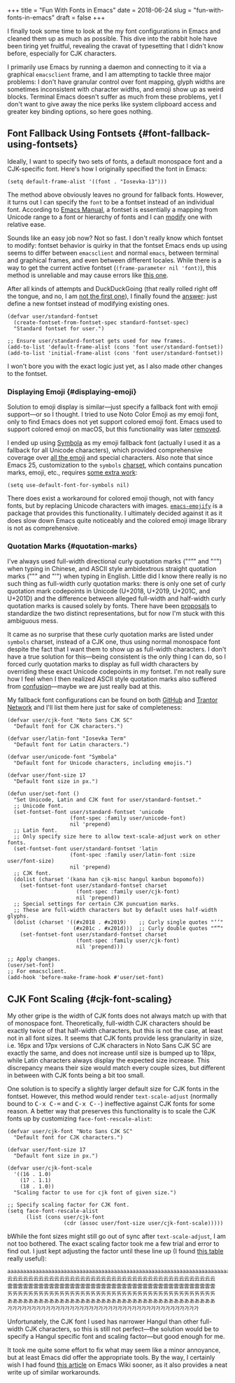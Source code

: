 +++
title = "Fun With Fonts in Emacs"
date = 2018-06-24
slug = "fun-with-fonts-in-emacs"
draft = false
+++

I finally took some time to look at the my font configurations in Emacs and
cleaned them up as much as possible. This dive into the rabbit hole have been
tiring yet fruitful, revealing the cravat of typesetting that I didn't know
before, especially for CJK characters.

I primarily use Emacs by running a daemon and connecting to it via a graphical
`emacsclient` frame, and I am attempting to tackle three major problems: I don't
have granular control over font mapping, glyph widths are sometimes inconsistent
with character widths, and emoji show up as weird blocks. Terminal Emacs doesn't
suffer as much from these problems, yet I don't want to give away the nice perks
like system clipboard access and greater key binding options, so here goes
nothing.


## Font Fallback Using Fontsets {#font-fallback-using-fontsets}

Ideally, I want to specify two sets of fonts, a default monospace font and a
CJK-specific font. Here's how I originally specified the font in Emacs:

```emacs-lisp
(setq default-frame-alist '((font . "Iosevka-13")))
```

The method above obviously leaves no ground for fallback fonts. However, it
turns out I can specify the `font` to be a fontset instead of an individual
font. According to [Emacs Manual](https://www.gnu.org/software/emacs/manual/html%5Fnode/emacs/Fontsets.html), a fontset is essentially a mapping from Unicode
range to a font or hierarchy of fonts and I can [modify](https://www.gnu.org/software/emacs/manual/html%5Fnode/emacs/Modifying-Fontsets.html) one with relative ease.

Sounds like an easy job now? Not so fast. I don't really know which fontset to
modify: fontset behavior is quirky in that the fontset Emacs ends up using seems
to differ between `emacsclient` and normal `emacs`, between terminal and
graphical frames, and even between different locales. While there is a way to
get the current active fontset (`(frame-parameter nil 'font)`), this method is
unreliable and may cause errors like [this one](https://lists.gnu.org/archive/html/emacs-devel/2006-12/msg00285.html).

After all kinds of attempts and DuckDuckGoing (that really rolled right off the
tongue, and no, I am [not the first one](https://www.reddit.com/r/duckduckgo/comments/8cm51u/what%5Fing%5Fverb%5Fdo%5Fyou%5Fuse%5Ffor%5Fduckduckgo/)), I finally found the [answer](https://stackoverflow.com/questions/17102692/using-a-list-of-fonts-with-a-daemonized-emacs): just define
a new fontset instead of modifying existing ones.

```emacs-lisp
(defvar user/standard-fontset
  (create-fontset-from-fontset-spec standard-fontset-spec)
  "Standard fontset for user.")

;; Ensure user/standard-fontset gets used for new frames.
(add-to-list 'default-frame-alist (cons 'font user/standard-fontset))
(add-to-list 'initial-frame-alist (cons 'font user/standard-fontset))
```

I won't bore you with the exact logic just yet, as I also made other changes to
the fontset.


### Displaying Emoji {#displaying-emoji}

Solution to emoji display is similar—just specify a fallback font with emoji
support—or so I thought. I tried to use Noto Color Emoji as my emoji font,
only to find Emacs does not yet support colored emoji font. Emacs used to
support colored emoji on macOS, but this functionality was later [removed](https://github.com/emacs-mirror/emacs/blob/emacs-25.1/etc/NEWS#L1723).

I ended up using [Symbola](http://users.teilar.gr/~g1951d/) as my emoji fallback font (actually I used it as a
fallback for all Unicode characters), which provided comprehensive coverage over
[all the emoji](https://unicode.org/Public/emoji/11.0/emoji-test.txt) and special characters. Also note that since Emacs 25,
customization to the `symbols` [charset](https://www.gnu.org/software/emacs/manual/html%5Fnode/emacs/Charsets.html), which contains puncation marks, emoji,
etc., requires [some extra work](https://github.com/emacs-mirror/emacs/blob/emacs-25/etc/NEWS#L58):

```emacs-lisp
(setq use-default-font-for-symbols nil)
```

There does exist a workaround for colored emoji though, not with fancy fonts,
but by replacing Unicode characters with images. [`emacs-emojify`](https://github.com/iqbalansari/emacs-emojify) is a package
that provides this functionality. I ultimately decided against it as it does
slow down Emacs quite noticeably and the colored emoji image library is not as
comprehensive.


### Quotation Marks {#quotation-marks}

I've always used full-width directional curly quotation marks ("“”" and
"‘’") when typing in Chinese, and ASCII style ambidextrous straight quotation
marks (""" and "'") when typing in English. Little did I know there really is no
such thing as full-width curly quotation marks: there is only one set of curly
quotation mark codepoints in Unicode (U+2018, U+2019, U+201C, and U+201D) and
the difference between alleged full-width and half-width curly quotation marks
is caused solely by fonts. There have been [proposals](https://www.unicode.org/L2/L2014/14006-sv-western-vs-cjk.pdf) to standardize the two
distinct representations, but for now I'm stuck with this ambiguous mess.

It came as no surprise that these curly quotation marks are listed under
`symbols` charset, instead of a CJK one, thus using normal monospace font
despite the fact that I want them to show up as full-width characters. I don't
have a true solution for this—being consistent is the only thing I can do, so
I forced curly quotation marks to display as full width characters by overriding
these exact Unicode codepoints in my fontset. I'm not really sure how I feel
when I then realized ASCII style quotation marks also suffered from
[confusion](https://www.cl.cam.ac.uk/~mgk25/ucs/quotes.html)—maybe we are just really bad at this.

My fallback font configurations can be found on both [GitHub](https://github.com/shimmy1996/.emacs.d#fontset-with-cjk-and-unicode-fallback) and [Trantor Network](https://git.shimmy1996.com/shimmy1996/.emacs.d#fontset-with-cjk-and-unicode-fallback)
and I'll list them here just for sake of completeness:

```emacs-lisp
(defvar user/cjk-font "Noto Sans CJK SC"
  "Default font for CJK characters.")

(defvar user/latin-font "Iosevka Term"
  "Default font for Latin characters.")

(defvar user/unicode-font "Symbola"
  "Default font for Unicode characters, including emojis.")

(defvar user/font-size 17
  "Default font size in px.")

(defun user/set-font ()
  "Set Unicode, Latin and CJK font for user/standard-fontset."
  ;; Unicode font.
  (set-fontset-font user/standard-fontset 'unicode
                    (font-spec :family user/unicode-font)
                    nil 'prepend)
  ;; Latin font.
  ;; Only specify size here to allow text-scale-adjust work on other fonts.
  (set-fontset-font user/standard-fontset 'latin
                    (font-spec :family user/latin-font :size user/font-size)
                    nil 'prepend)
  ;; CJK font.
  (dolist (charset '(kana han cjk-misc hangul kanbun bopomofo))
    (set-fontset-font user/standard-fontset charset
                      (font-spec :family user/cjk-font)
                      nil 'prepend))
  ;; Special settings for certain CJK puncuation marks.
  ;; These are full-width characters but by default uses half-width glyphs.
  (dolist (charset '((#x2018 . #x2019)    ;; Curly single quotes "‘’"
                     (#x201c . #x201d)))  ;; Curly double quotes "“”"
    (set-fontset-font user/standard-fontset charset
                      (font-spec :family user/cjk-font)
                      nil 'prepend)))

;; Apply changes.
(user/set-font)
;; For emacsclient.
(add-hook 'before-make-frame-hook #'user/set-font)
```


## CJK Font Scaling {#cjk-font-scaling}

My other gripe is the width of CJK fonts does not always match up with that of
monospace font. Theoretically, full-width CJK characters should be exactly twice
of that half-width characters, but this is not the case, at least not in all
font sizes. It seems that CJK fonts provide less granularity in size, i.e. 16px
and 17px versions of CJK characters in Noto Sans CJK SC are exactly the same,
and does not increase until size is bumped up to 18px, while Latin characters
always display the expected size increase. This discrepancy means their size
would match every couple sizes, but different in between with CJK fonts being a
bit too small.

One solution is to specify a slightly larger default size for CJK fonts in the
fontset. However, this method would render `text-scale-adjust` (normally bound
to <kbd>C-x C-=</kbd> and <kbd>C-x C--</kbd>) ineffective against CJK fonts for some reason. A
better way that preserves this functionality is to scale the CJK fonts up by
customizing `face-font-rescale-alist`:

```emacs-lisp
(defvar user/cjk-font "Noto Sans CJK SC"
  "Default font for CJK characters.")

(defvar user/font-size 17
  "Default font size in px.")

(defvar user/cjk-font-scale
  '((16 . 1.0)
    (17 . 1.1)
    (18 . 1.0))
  "Scaling factor to use for cjk font of given size.")

;; Specify scaling factor for CJK font.
(setq face-font-rescale-alist
      (list (cons user/cjk-font
                  (cdr (assoc user/font-size user/cjk-font-scale)))))
```

bWhile the font sizes might still go out of sync after `text-scale-adjust`, I am
not too bothered. The exact scaling factor took me a few trial and error to find
out. I just kept adjusting the factor until these line up (I found [this table](https://websemantics.uk/articles/font-size-conversion/)
really useful):

```nil
aaaaaaaaaaaaaaaaaaaaaaaaaaaaaaaaaaaaaaaaaaaaaaaaaaaaaaaaaaaaaaaaaaaaaaaaaaaaaaaa
云云云云云云云云云云云云云云云云云云云云云云云云云云云云云云云云云云云云云云云云
雲雲雲雲雲雲雲雲雲雲雲雲雲雲雲雲雲雲雲雲雲雲雲雲雲雲雲雲雲雲雲雲雲雲雲雲雲雲雲雲
ㄞㄞㄞㄞㄞㄞㄞㄞㄞㄞㄞㄞㄞㄞㄞㄞㄞㄞㄞㄞㄞㄞㄞㄞㄞㄞㄞㄞㄞㄞㄞㄞㄞㄞㄞㄞㄞㄞㄞㄞ
ああああああああああああああああああああああああああああああああああああああああ
가가가가가가가가가가가가가가가가가가가가가가가가가가가가가가가가가가가가가가가가
```

Unfortunately, the CJK font I used has narrower Hangul than other full-width CJK
characters, so this is still not perfect—the solution would be to specify a
Hangul specific font and scaling factor—but good enough for me.

It took me quite some effort to fix what may seem like a minor annoyance, but at
least Emacs did offer the appropriate tools. By the way, I certainly wish I had
found [this article](https://www.emacswiki.org/emacs/FontSets) on Emacs Wiki sooner, as it also provides a neat write up of
similar workarounds.
